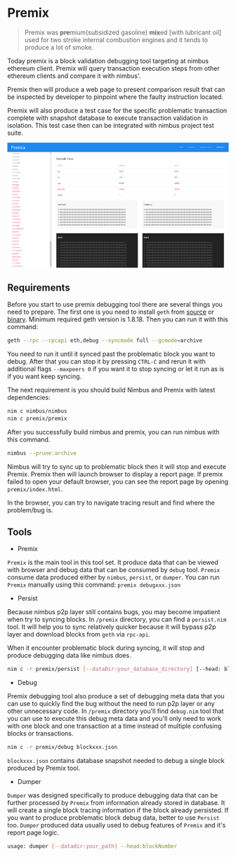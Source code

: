 # Premix

> Premix was **pre**mium(subsidized gasoline)   **mix**ed [with lubricant oil]
used for two stroke internal combustion engines and it tends to produce a lot
of smoke.

Today premix is a block validation debugging tool targeting at nimbus ethereum
client. Premix will query transaction execution steps from other ethereum
clients and compare it with nimbus'.

Premix then will produce a web page to present comparison result that can be
inspected by developer to pinpoint where the faulty instruction located.

Premix will also produce a test case for the specific problematic transaction
complete with snapshot database to execute transaction validation in isolation.
This test case then can be integrated with nimbus project test suite.

![screenshot](assets/images/premix_screenshot.png)

## Requirements
Before you start to use premix debugging tool there are several things you need to prepare.
The first one is you need to install `geth` from [source](https://github.com/ethereum/go-ethereum/releases)
or [binary](https://ethereum.github.io/go-ethereum/downloads/). Minimum required geth version is 1.8.18.
Then you can run it with this command:

```bash
geth --rpc --rpcapi eth,debug --syncmode full --gcmode=archive
```

You need to run it until it synced past the problematic block you want to debug.
After that you can stop it by pressing `CTRL-C` and rerun it with additional
flags `--maxpeers 0` if you want it to stop syncing or let it run as is if you want keep syncing.

The next requirement is you should build Nimbus and Premix with latest dependencies:

```bash
nim c nimbus/nimbus
nim c premix/premix
```

After you successfully build nimbus and premix, you can run nimbus with this command.

```bash
nimbus --prune:archive
```

Nimbus will try to sync up to problematic block then it will stop and execute Premix.
Premix then will launch browser to display a report page. If premix failed to open your default browser,
you can see the report page by opening `premix/index.html`.

In the browser, you can try to navigate tracing result and find where the problem/bug is.

## Tools

* Premix

`Premix` is the main tool in this tool set. It produce data that can be viewed with browser and
debug data that can be consumed by `debug` tool. `Premix` consume data produced either by `nimbus`, `persist`, or `dumper`.
You can run `Premix` manually using this command: `premix debugxxx.json`

* Persist

Because nimbus p2p layer still contains bugs, you may become impatient when try to syncing blocks.
In `/premix` directory, you can find a `persist.nim` tool.
It will help you to sync relatively quicker because it will bypass p2p layer and download blocks from `geth` via `rpc-api`.

When it encounter problematic block during syncing, it will stop and produce debugging data like nimbus does.

```bash
nim c -r premix/persist [--dataDir:your_database_directory] [--head: blockNumber] [--maxBlocks: number] [--numCommits: number]
```

* Debug

Premix debugging tool also produce a set of debugging meta data that you can use to quickly
find the bug without the need to run p2p layer or any other unnecessary code.
In `/premix` directory you'll find `debug.nim` tool that you can use to execute
this debug meta data and you'll only need to work with one block and one transaction
at a time instead of multiple confusing blocks or transactions.

```bash
nim c -r premix/debug blockxxx.json
```

`blockxxx.json` contains database snapshot needed to debug a single block produced by Premix tool.

* Dumper

`Dumper` was designed specifically to produce debugging data that can be further processed by `Premix` from
information already stored in database. It will create a single block tracing information if the block already persisted.
If you want to produce problematic block debug data, better to use `Persist` too. `Dumper` produced data
usually used to debug features of `Premix` and it's report page logic.

```bash
usage: dumper [--datadir:your_path] --head:blockNumber
```

